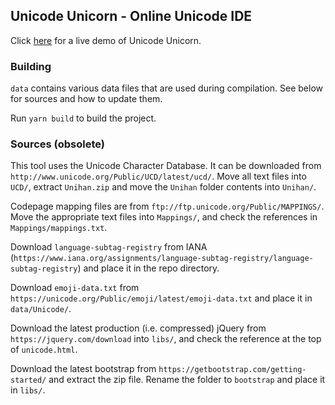 ## Unicode Unicorn - Online Unicode IDE

Click [here](https://unicode.website/) for a live demo of Unicode Unicorn.

### Building

`data` contains various data files that are used during compilation. See below for sources and how to update them.

Run `yarn build` to build the project.

### Sources (obsolete)

This tool uses the Unicode Character Database. It can be downloaded from `http://www.unicode.org/Public/UCD/latest/ucd/`. Move all text files into `UCD/`, extract `Unihan.zip` and move the `Unihan` folder contents into `Unihan/`.

Codepage mapping files are from `ftp://ftp.unicode.org/Public/MAPPINGS/`. Move the appropriate text files into `Mappings/`, and check the references in `Mappings/mappings.txt`.

Download `language-subtag-registry` from IANA (`https://www.iana.org/assignments/language-subtag-registry/language-subtag-registry`) and place it in the repo directory.

Download `emoji-data.txt` from `https://unicode.org/Public/emoji/latest/emoji-data.txt` and place it in `data/Unicode/`.

Download the latest production (i.e. compressed) jQuery from `https://jquery.com/download` into `libs/`, and check the reference at the top of `unicode.html`.

Download the latest bootstrap from `https://getbootstrap.com/getting-started/` and extract the zip file. Rename the folder to `bootstrap` and place it in `libs/`.
